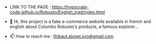 - LINK TO THE PAGE : https://hypocrate-code.github.io/Robusto/English_trad/index.html
- 👋 Hi, this project is a fake e-commerce website available in french and english about Columbo Robusto's products, a famous explorer...

- 📫 How to reach me : thibaut.alvoet.pro@gmail.com
